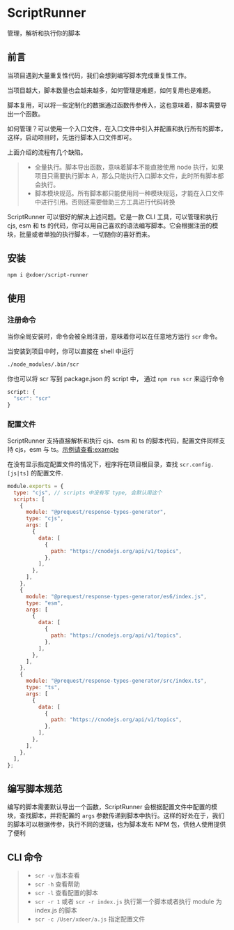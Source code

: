 # ScriptRunner

管理，解析和执行你的脚本

## 前言

当项目遇到大量重复性代码，我们会想到编写脚本完成重复性工作。

当项目越大，脚本数量也会越来越多，如何管理是难题，如何复用也是难题。

脚本复用，可以将一些定制化的数据通过函数传参传入，这也意味着，脚本需要导出一个函数。

如何管理？可以使用一个入口文件，在入口文件中引入并配置和执行所有的脚本，这样，启动项目时，先运行脚本入口文件即可。

上面介绍的流程有几个缺陷。

> - 全量执行。脚本导出函数，意味着脚本不能直接使用 node 执行，如果项目只需要执行脚本 A，那么只能执行入口脚本文件，此时所有脚本都会执行。
> - 脚本模块规范。所有脚本都只能使用同一种模块规范，才能在入口文件中进行引用。否则还需要借助三方工具进行代码转换

ScriptRunner 可以很好的解决上述问题。它是一款 CLI 工具，可以管理和执行 cjs, esm 和 ts 的代码，你可以用自己喜欢的语法编写脚本。它会根据注册的模块，批量或者单独的执行脚本，一切随你的喜好而来。

## 安装

```bash
npm i @xdoer/script-runner
```

## 使用

### 注册命令

当你全局安装时，命令会被全局注册，意味着你可以在任意地方运行 `scr` 命令。

当安装到项目中时，你可以直接在 shell 中运行

```bash
./node_modules/.bin/scr
```

你也可以将 scr 写到 package.json 的 script 中， 通过 `npm run scr` 来运行命令

```ts
script: {
  "scr": "scr"
}
```

### 配置文件

ScriptRunner 支持直接解析和执行 cjs、esm 和 ts 的脚本代码，配置文件同样支持 cjs，esm 与 ts。[示例请查看:example](example/README.md)

在没有显示指定配置文件的情况下，程序将在项目根目录，查找 `scr.config.[js|ts]` 的配置文件.

```js
module.exports = {
  type: "cjs", // scripts 中没有写 type, 会默认用这个
  scripts: [
    {
      module: "@prequest/response-types-generator",
      type: "cjs",
      args: [
        {
          data: [
            {
              path: "https://cnodejs.org/api/v1/topics",
            },
          ],
        },
      ],
    },
    {
      module: "@prequest/response-types-generator/es6/index.js",
      type: "esm",
      args: [
        {
          data: [
            {
              path: "https://cnodejs.org/api/v1/topics",
            },
          ],
        },
      ],
    },
    {
      module: "@prequest/response-types-generator/src/index.ts",
      type: "ts",
      args: [
        {
          data: [
            {
              path: "https://cnodejs.org/api/v1/topics",
            },
          ],
        },
      ],
    },
  ],
};
```

## 编写脚本规范

编写的脚本需要默认导出一个函数，ScriptRunner 会根据配置文件中配置的模块，查找脚本，并将配置的 `args` 参数传递到脚本中执行。这样的好处在于，我们的脚本可以根据传参，执行不同的逻辑，也为脚本发布 NPM 包，供他人使用提供了便利

## CLI 命令

> - `scr -v` 版本查看
> - `scr -h` 查看帮助
> - `scr -l` 查看配置的脚本
> - `scr -r 1` 或者 `scr -r index.js` 执行第一个脚本或者执行 module 为 index.js 的脚本
> - `scr -c /User/xdoer/a.js` 指定配置文件
